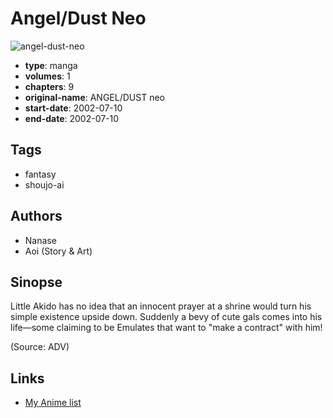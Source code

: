 # Angel/Dust Neo

![angel-dust-neo](https://cdn.myanimelist.net/images/manga/3/179774.jpg)

-   **type**: manga
-   **volumes**: 1
-   **chapters**: 9
-   **original-name**: ANGEL/DUST neo
-   **start-date**: 2002-07-10
-   **end-date**: 2002-07-10

## Tags

-   fantasy
-   shoujo-ai

## Authors

-   Nanase
-   Aoi (Story & Art)

## Sinopse

Little Akido has no idea that an innocent prayer at a shrine would turn his simple existence upside down. Suddenly a bevy of cute gals comes into his life—some claiming to be Emulates that want to "make a contract" with him!

(Source: ADV)

## Links

-   [My Anime list](https://myanimelist.net/manga/295/Angel_Dust_Neo)
